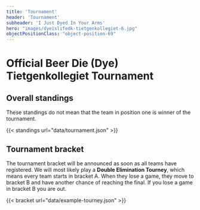 ```yaml
---
title: 'Tournament'
header: 'Tournament'
subheader: 'I Just Dyed In Your Arms'
hero: "images/dyeislifedk-tietgenkollegiet-6.jpg"
objectPositionClass: "object-position-69"
---
```


# Official Beer Die (Dye) Tietgenkollegiet Tournament

## Overall standings

These standings do not mean that the team in position one is winner of the tournament.

{{< standings url="data/tournament.json" >}}

## Tournament bracket

The tournament bracket will be announced as soon as all teams have registered. We will most likely play a **Double Elimination Tourney**, which means every team starts in bracket A. When they lose a game, they move to bracket B and have another chance of reaching the final. If you lose a game in bracket B you are out.

{{< bracket url="data/example-tourney.json" >}}
<!-- {{< bracket url="data/tournament.json" >}} -->
